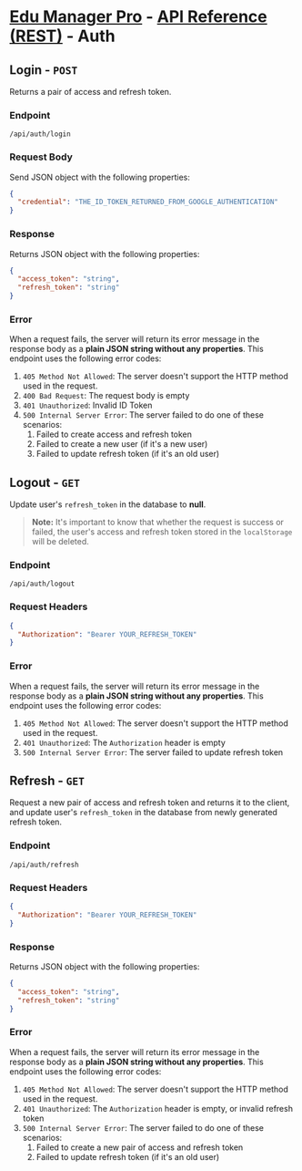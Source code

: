 # [Edu Manager Pro](../../README.md) - [API Reference (REST)](README.md#rest) - Auth

## Login - `POST`

Returns a pair of access and refresh token.

### Endpoint

`/api/auth/login`

### Request Body

Send JSON object with the following properties:

```json
{
  "credential": "THE_ID_TOKEN_RETURNED_FROM_GOOGLE_AUTHENTICATION"
}
```

### Response

Returns JSON object with the following properties:

```json
{
  "access_token": "string",
  "refresh_token": "string"
}
```

### Error

When a request fails, the server will return its error message in the response body as a **plain JSON string without any properties**. This endpoint uses the following error codes:

1. `405 Method Not Allowed`: The server doesn't support the HTTP method used in the request.
2. `400 Bad Request`: The request body is empty
3. `401 Unauthorized`: Invalid ID Token
4. `500 Internal Server Error`: The server failed to do one of these scenarios:
   1. Failed to create access and refresh token
   2. Failed to create a new user (if it's a new user)
   3. Failed to update refresh token (if it's an old user)

## Logout - `GET`

Update user's `refresh_token` in the database to **null**.

> **Note:** It's important to know that whether the request is success or failed, the user's access and refresh token stored in the `localStorage` will be deleted.

### Endpoint

`/api/auth/logout`

### Request Headers

```json
{
  "Authorization": "Bearer YOUR_REFRESH_TOKEN"
}
```

### Error

When a request fails, the server will return its error message in the response body as a **plain JSON string without any properties**. This endpoint uses the following error codes:

1. `405 Method Not Allowed`: The server doesn't support the HTTP method used in the request.
2. `401 Unauthorized`: The `Authorization` header is empty
3. `500 Internal Server Error`: The server failed to update refresh token

## Refresh - `GET`

Request a new pair of access and refresh token and returns it to the client, and update user's `refresh_token` in the database from newly generated refresh token.

### Endpoint

`/api/auth/refresh`

### Request Headers

```json
{
  "Authorization": "Bearer YOUR_REFRESH_TOKEN"
}
```

### Response

Returns JSON object with the following properties:

```json
{
  "access_token": "string",
  "refresh_token": "string"
}
```

### Error

When a request fails, the server will return its error message in the response body as a **plain JSON string without any properties**. This endpoint uses the following error codes:

1. `405 Method Not Allowed`: The server doesn't support the HTTP method used in the request.
2. `401 Unauthorized`: The `Authorization` header is empty, or invalid refresh token
3. `500 Internal Server Error`: The server failed to do one of these scenarios:
   1. Failed to create a new pair of access and refresh token
   2. Failed to update refresh token (if it's an old user)
